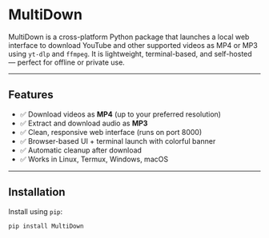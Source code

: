 #  MultiDown

MultiDown is a cross-platform Python package that launches a local web interface to download YouTube and other supported videos as MP4 or MP3 using `yt-dlp` and `ffmpeg`. It is lightweight, terminal-based, and self-hosted — perfect for offline or private use.

---

##  Features

- ✅ Download videos as **MP4** (up to your preferred resolution)
- ✅ Extract and download audio as **MP3**
- ✅ Clean, responsive web interface (runs on port 8000)
- ✅ Browser-based UI + terminal launch with colorful banner
- ✅ Automatic cleanup after download
- ✅ Works in Linux, Termux, Windows, macOS

---

##  Installation

Install using `pip`:

```bash
pip install MultiDown